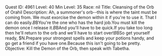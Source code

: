 Quest ID: 4961
Level: 40
Min Level: 35
Race: nil
Title: Cleansing of the Orb of Orahil
Description: Ah, a summoner's orb--this is where the taint must be coming from. We must exorcise the demon within it if you're to use it. That I can do easily.$B$BYou're the one who has the hard job.You must kill the demon once I release it.$B$BAnd you'll have to be quick.If you take too long then he'll return to the orb and we'll have to start over!$B$BSo get yourself ready, $N.Prepare your strongest spells and keep your potions handy, and go get a friend if you have one.Because this isn't going to be pretty.
Objective: Kill the Demon of the Orb, then speak with Tabetha.
